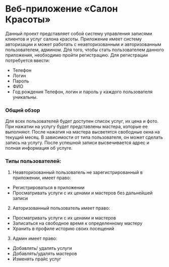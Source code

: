 # Веб-приложение «Салон Красоты»
Данный проект представляет собой систему управления записями клиентов и услуг салона красоты. Приложение имеет систему авторизации и может работать с неавторизованным и авторизованным пользователем, админом.
Для того, чтобы стать пользователем данного приложения, необходимо пройти регистрацию. Для регистрации потребуется ввести:
-	Телефон
-	Логин
-	Пароль
-	ФИО
-	Год рождения
Телефон, логин и пароль у каждого пользователя уникальны.
### Общий обзор
Для всех пользователей будет доступен список услуг, их цена и фото. При нажатии на услугу будет представлены мастера, которые ее выполняют. После нажатия на мастера высветятся свободные окна на текущий месяц. В зависимости от типа пользователя, он может сделать запись на услугу. После успешной записи высвечивается адрес и полная информация об услуге. 
### Типы пользователей:
1. Неавторизованный пользователь не зарегистрированный в приложении, имеет право:
-	Регистрироваться в приложении
-	Просматривать услуги с их ценами и мастеров без дальнейшей записи 
2. Авторизованный пользователь имеет право:
-	Просматривать услуги с их ценами и мастеров 
-	Записаться на свободное время к определенному мастеру
-	Хранить в профиле историю своих посещений
3. Админ имеет право:
-	Добавлять/ удалять услуги
-	Добавлять/удалять мастеров
- Изменять прайс услуг 
